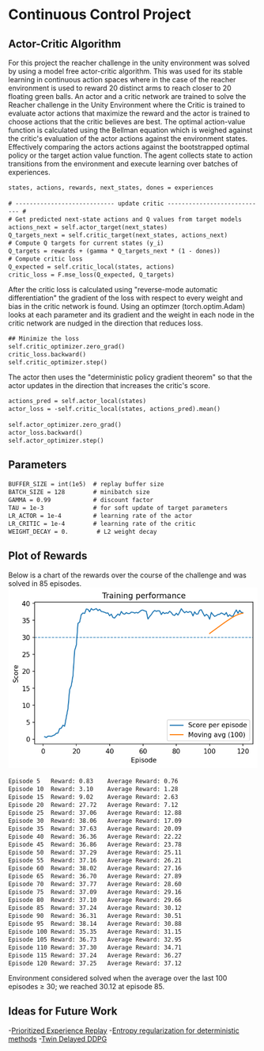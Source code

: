 # Continuous Control Project

## Actor-Critic Algorithm

For this project the reacher challenge in the unity environment was solved by using a model free actor-critic algorithm.  This was used for its stable learning in continuous action spaces where in the case of the reacher environment is used to reward 20 distinct arms to reach closer to 20 floating green balls.  An actor and a critic network are trained to solve the Reacher challenge in the Unity Environment where the Critic is trained to evaluate actor actions that maximize the reward and the actor is trained to choose actions that the critic believes are best.  The optimal action-value function is calculated using the Bellman equation which is weighed against the critic's evaluation of the actor actions against the environment states.  Effectively comparing the actors actions against the bootstrapped optimal policy or the target action value function.  The agent collects state to action transitions from the environment and execute learning over batches of experiences.  

```
states, actions, rewards, next_states, dones = experiences

# ---------------------------- update critic ---------------------------- #
# Get predicted next-state actions and Q values from target models
actions_next = self.actor_target(next_states)
Q_targets_next = self.critic_target(next_states, actions_next)
# Compute Q targets for current states (y_i)
Q_targets = rewards + (gamma * Q_targets_next * (1 - dones))
# Compute critic loss
Q_expected = self.critic_local(states, actions)
critic_loss = F.mse_loss(Q_expected, Q_targets)
```


After the critic loss is calculated using "reverse-mode automatic differentiation" the gradient of the loss with respect to every weight and bias in the critic network is found.  Using an optimzer (torch.optim.Adam) looks at each parameter and its gradient and the weight in each node in the critic network are nudged in the direction that reduces loss.  
```
## Minimize the loss
self.critic_optimizer.zero_grad()
critic_loss.backward()
self.critic_optimizer.step()
```

The actor then uses the "deterministic policy gradient theorem" so that the actor updates in the direction that increases the critic's score. 

```
actions_pred = self.actor_local(states)
actor_loss = -self.critic_local(states, actions_pred).mean()

self.actor_optimizer.zero_grad()
actor_loss.backward()
self.actor_optimizer.step()

```

## Parameters
```
BUFFER_SIZE = int(1e5)  # replay buffer size
BATCH_SIZE = 128        # minibatch size
GAMMA = 0.99            # discount factor
TAU = 1e-3              # for soft update of target parameters
LR_ACTOR = 1e-4         # learning rate of the actor 
LR_CRITIC = 1e-4        # learning rate of the critic
WEIGHT_DECAY = 0.        # L2 weight decay
```

## Plot of Rewards
Below is a chart of the rewards over the course of the challenge and was solved in 85 episodes.
![reacher scores plot](/reacher_scores.png)


```
Episode 5	Reward: 0.83	Average Reward: 0.76
Episode 10	Reward: 3.10	Average Reward: 1.28
Episode 15	Reward: 9.02	Average Reward: 2.63
Episode 20	Reward: 27.72	Average Reward: 7.12
Episode 25	Reward: 37.06	Average Reward: 12.88
Episode 30	Reward: 38.06	Average Reward: 17.09
Episode 35	Reward: 37.63	Average Reward: 20.09
Episode 40	Reward: 36.36	Average Reward: 22.22
Episode 45	Reward: 36.86	Average Reward: 23.78
Episode 50	Reward: 37.29	Average Reward: 25.11
Episode 55	Reward: 37.16	Average Reward: 26.21
Episode 60	Reward: 38.02	Average Reward: 27.16
Episode 65	Reward: 36.70	Average Reward: 27.89
Episode 70	Reward: 37.77	Average Reward: 28.60
Episode 75	Reward: 37.09	Average Reward: 29.16
Episode 80	Reward: 37.10	Average Reward: 29.66
Episode 85	Reward: 37.24	Average Reward: 30.12
Episode 90	Reward: 36.31	Average Reward: 30.51
Episode 95	Reward: 38.14	Average Reward: 30.88
Episode 100	Reward: 35.35	Average Reward: 31.15
Episode 105	Reward: 36.73	Average Reward: 32.95
Episode 110	Reward: 37.30	Average Reward: 34.71
Episode 115	Reward: 37.24	Average Reward: 36.27
Episode 120	Reward: 37.25	Average Reward: 37.12
```
Environment considered solved when the average over the last 100 episodes ≥ 30; we reached 30.12 at episode 85.

## Ideas for Future Work
-[Prioritized Experience Replay](https://arxiv.org/abs/1511.05952)
-[Entropy regularization for deterministic methods](https://www.sciencedirect.com/science/article/abs/pii/S0020025522013901)
-[Twin Delayed DDPG](https://blog.mlq.ai/deep-reinforcement-learning-twin-delayed-ddpg-algorithm/#google_vignette)
